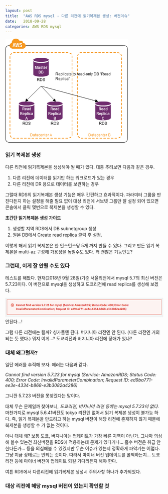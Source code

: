 ```yaml
---
layout: post
title:  "AWS RDS mysql - 다른 리전에 읽기복제본 생성: 버전이슈"
date:   2018-09-28
categories: AWS RDS mysql 
---
```

![그림0](/images/readreplica.png)

### 읽기 복제본 생성 

다른 리전에 읽기복제본을 생성해야 될 때가 있다. 대충 추려보면 다음과 같은 경우. 

1. 다른 리전에 데이터를 읽기만 하는 워크로드가 있는 경우 
2. 다른 리전에 DR 용으로 데이터를 보관하는 경우

그럴때 RDS의 읽기복제본 생성 기능은 매우 간편하고 효과적이다. 파라미터 그룹을 만진다든지 하는 설정을 해줄 필요 없이 대상 리전에 서브넷 그룹만 잘 설정 되어 있으면 콘솔에서 클릭 몇번으로 복제본을 생성할 수 있다. 

**초간단 읽기복제본 생성 가이드**
1. 생성할 지역 RDS에서 DB subnetgroup 생성
2. 원본 DB에서 Create read replica 클릭 후 설정. 

이렇게 해서 읽기 복제본은 한 인스턴스당 5개 까지 만들 수 있다. 그리고 만든 읽기 복제본을 multi-az 구성해 가용성을 높일수도 있다. 꽤 괜찮은 기능인듯? 

### 그런데, 이게 잘 안될 수도 있다

테스트를 해봤다. 현재(2018년 9월 28일)기준 서울리전에서 mysql 5.7의 최신 버전은 5.7.23이다. 이 버전으로 mysql을 생성하고 도쿄리전에 read replica를 생성해 보겠다. 

![그림1](/images/rds-replica-error.png)
안된다...! 

그럼 다른 리전에는 될까? 싱가폴엔 된다. 버지니아 리전엔 안 된다. (다른 리전엔 거의 되는 듯 했다.) 뭐지 이게...? 도쿄리전과 버지니아 리전에 장애가 있나?

### 대체 왜그럴까? 

일단 에러를 추적해 보자. 에러는 다음과 같다.

*Cannot find version 5.7.23 for mysql (Service: AmazonRDS; Status Code: 400; Error Code: InvalidParameterCombination; Request ID: ed9ba771-ee3e-4334-b868-e3b3082a4286)*

그니깐 5.7.23 버전을 못찾겠다는 말이다. 

대체 무슨 문제일까 찾아보니, *도쿄리전, 버지니아 리전 등에는 mysql 5.7.23이 없다.* 마찬가지로 mysql 5.6.41버전도 tokyo 리전엔 없어서 읽기 복제본 생성이 불가능 하다. 즉, 읽기 복제본을 만드려고 하는 mysql 버전이 해당 리전에 존재하지 않기 때문에 복제본을 생성할 수 가 없는 것이다.  

아니 대체 왜? 보통 도쿄, 버지니아는 업데이트가 가장 빠른 지역이 아닌가. 그나마 의심해 볼수 있는건 최신버전을 RDS에 적용하는데 문제가 있다거나... 홀수 버전은 취급 안한다든가... 등을 의심해볼 수 있겠지만 무슨 이슈가 있는지 정확하게 파악기는 어렵다. 그냥 지금 상태로는 안되는 것이다. 따라서 마이너 버전 업데이트를 롤백하든지... 도쿄리전 등에 마이너 버전이 업데이트 되길 기다리든지 해야 한다.

여튼 RDS에서 다른리전에 읽기복제본 생성시 주의사항 하나가 추가되었다.

### 대상 리전에 해당 mysql 버전이 있는지 확인할 것

